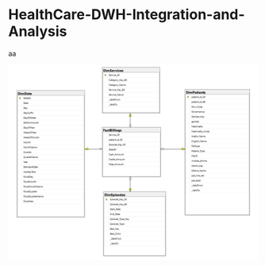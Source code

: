 # HealthCare-DWH-Integration-and-Analysis
aa

![Dataset Schema Overview](https://github.com/3amory99/HealthCare-DWH-Integration-and-Analysis/blob/master/images/star%20schema.PNG)
